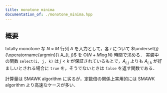 ```yaml
---
title: monotone minima
documentation_of: ./monotone_minima.hpp
---
```


## 概要
totally monotone な $N \times M$ 行列 $A$ を入力として，各 $i$ について $\underset{j}{\operatorname{argmin}}\ A_{i, j}$ を $\mathrm{O}(N + M \log N)$ 時間で求める．
実装中の関数 `select(i, j, k)` は $j < k$ が保証されているもとで，$A_{i, j}$ よりも $A_{i, k}$ が好ましいとされる場合に `true` を，そうでないときは `false` を返す関数である．

計算量は SMAWK algorithm に劣るが，定数倍の関係上実用的には SMAWK algorithm より高速なケースが多い．